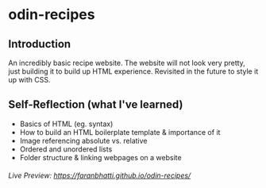 # odin-recipes

## Introduction
An incredibly basic recipe website. The website will not look very pretty, just building it to build up HTML experience. Revisited in the future to style it up with CSS.

## Self-Reflection (what I've learned)
- Basics of HTML (eg. syntax)
- How to build an HTML boilerplate template & importance of it
- Image referencing absolute vs. relative
- Ordered and unordered lists
- Folder structure & linking webpages on a website

###### Live Preview: https://faranbhatti.github.io/odin-recipes/
